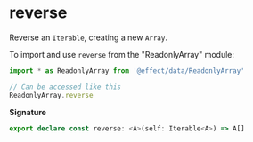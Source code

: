 # reverse

Reverse an `Iterable`, creating a new `Array`.

To import and use `reverse` from the "ReadonlyArray" module:

```ts
import * as ReadonlyArray from '@effect/data/ReadonlyArray'

// Can be accessed like this
ReadonlyArray.reverse
```

**Signature**

```ts
export declare const reverse: <A>(self: Iterable<A>) => A[]
```
